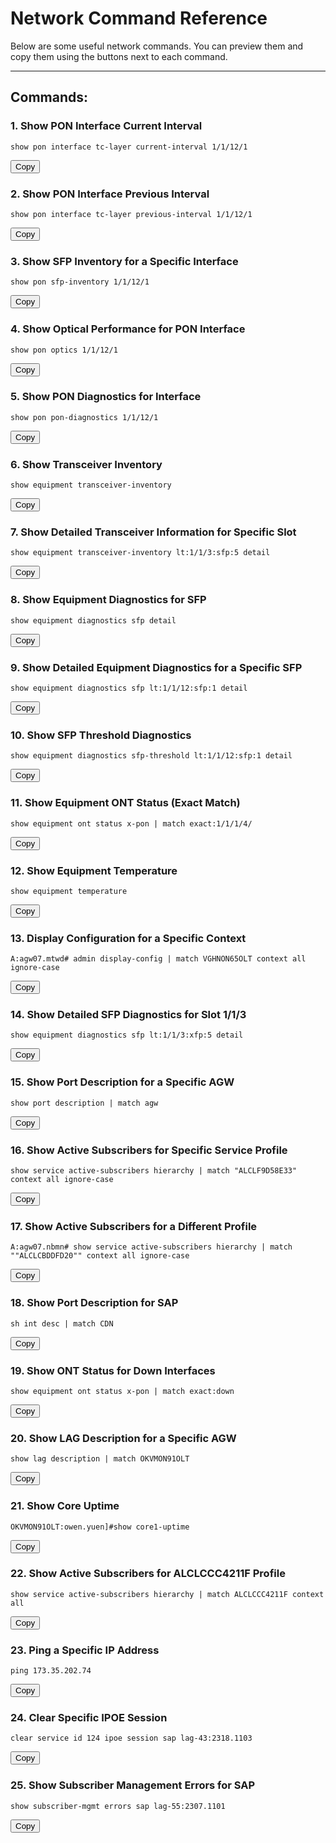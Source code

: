 # Network Command Reference

Below are some useful network commands. You can preview them and copy them using the buttons next to each command.

---

## Commands:

### 1. Show PON Interface Current Interval
<pre><code id="command1">show pon interface tc-layer current-interval 1/1/12/1</code></pre>
<button onclick="copyToClipboard('command1')">Copy</button>

### 2. Show PON Interface Previous Interval
<pre><code id="command2">show pon interface tc-layer previous-interval 1/1/12/1</code></pre>
<button onclick="copyToClipboard('command2')">Copy</button>

### 3. Show SFP Inventory for a Specific Interface
<pre><code id="command3">show pon sfp-inventory 1/1/12/1</code></pre>
<button onclick="copyToClipboard('command3')">Copy</button>

### 4. Show Optical Performance for PON Interface
<pre><code id="command4">show pon optics 1/1/12/1</code></pre>
<button onclick="copyToClipboard('command4')">Copy</button>

### 5. Show PON Diagnostics for Interface
<pre><code id="command5">show pon pon-diagnostics 1/1/12/1</code></pre>
<button onclick="copyToClipboard('command5')">Copy</button>

### 6. Show Transceiver Inventory
<pre><code id="command6">show equipment transceiver-inventory</code></pre>
<button onclick="copyToClipboard('command6')">Copy</button>

### 7. Show Detailed Transceiver Information for Specific Slot
<pre><code id="command7">show equipment transceiver-inventory lt:1/1/3:sfp:5 detail</code></pre>
<button onclick="copyToClipboard('command7')">Copy</button>

### 8. Show Equipment Diagnostics for SFP
<pre><code id="command8">show equipment diagnostics sfp detail</code></pre>
<button onclick="copyToClipboard('command8')">Copy</button>

### 9. Show Detailed Equipment Diagnostics for a Specific SFP
<pre><code id="command9">show equipment diagnostics sfp lt:1/1/12:sfp:1 detail</code></pre>
<button onclick="copyToClipboard('command9')">Copy</button>

### 10. Show SFP Threshold Diagnostics
<pre><code id="command10">show equipment diagnostics sfp-threshold lt:1/1/12:sfp:1 detail</code></pre>
<button onclick="copyToClipboard('command10')">Copy</button>

### 11. Show Equipment ONT Status (Exact Match)
<pre><code id="command11">show equipment ont status x-pon | match exact:1/1/1/4/</code></pre>
<button onclick="copyToClipboard('command11')">Copy</button>

### 12. Show Equipment Temperature
<pre><code id="command12">show equipment temperature</code></pre>
<button onclick="copyToClipboard('command12')">Copy</button>

### 13. Display Configuration for a Specific Context
<pre><code id="command13">A:agw07.mtwd# admin display-config | match VGHNON65OLT context all ignore-case</code></pre>
<button onclick="copyToClipboard('command13')">Copy</button>

### 14. Show Detailed SFP Diagnostics for Slot 1/1/3
<pre><code id="command14">show equipment diagnostics sfp lt:1/1/3:xfp:5 detail</code></pre>
<button onclick="copyToClipboard('command14')">Copy</button>

### 15. Show Port Description for a Specific AGW
<pre><code id="command15">show port description | match agw</code></pre>
<button onclick="copyToClipboard('command15')">Copy</button>

### 16. Show Active Subscribers for Specific Service Profile
<pre><code id="command16">show service active-subscribers hierarchy | match "ALCLF9D58E33" context all ignore-case</code></pre>
<button onclick="copyToClipboard('command16')">Copy</button>

### 17. Show Active Subscribers for a Different Profile
<pre><code id="command17">A:agw07.nbmn# show service active-subscribers hierarchy | match ""ALCLCBDDFD20"" context all ignore-case</code></pre>
<button onclick="copyToClipboard('command17')">Copy</button>

### 18. Show Port Description for SAP
<pre><code id="command18">sh int desc | match CDN</code></pre>
<button onclick="copyToClipboard('command18')">Copy</button>

### 19. Show ONT Status for Down Interfaces
<pre><code id="command19">show equipment ont status x-pon | match exact:down</code></pre>
<button onclick="copyToClipboard('command19')">Copy</button>

### 20. Show LAG Description for a Specific AGW
<pre><code id="command20">show lag description | match OKVMON91OLT</code></pre>
<button onclick="copyToClipboard('command20')">Copy</button>

### 21. Show Core Uptime
<pre><code id="command21">OKVMON91OLT:owen.yuen]#show core1-uptime</code></pre>
<button onclick="copyToClipboard('command21')">Copy</button>

### 22. Show Active Subscribers for ALCLCCC4211F Profile
<pre><code id="command22">show service active-subscribers hierarchy | match ALCLCCC4211F context all</code></pre>
<button onclick="copyToClipboard('command22')">Copy</button>

### 23. Ping a Specific IP Address
<pre><code id="command23">ping 173.35.202.74</code></pre>
<button onclick="copyToClipboard('command23')">Copy</button>

### 24. Clear Specific IPOE Session
<pre><code id="command24">clear service id 124 ipoe session sap lag-43:2318.1103</code></pre>
<button onclick="copyToClipboard('command24')">Copy</button>

### 25. Show Subscriber Management Errors for SAP
<pre><code id="command25">show subscriber-mgmt errors sap lag-55:2307.1101</code></pre>
<button onclick="copyToClipboard('command25')">Copy</button>
